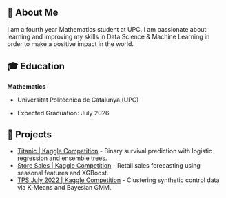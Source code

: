## 👋 About Me

I am a fourth year Mathematics student at UPC. I am passionate about learning and improving my skills in Data Science & Machine Learning in order to make a positive impact in the world.

## 🎓 Education

**Mathematics**

- Universitat Politècnica de Catalunya (UPC)

- Expected Graduation: July 2026

## 🎯 Projects

- [Titanic | Kaggle Competition](https://github.com/oriolraventost/Kaggle-Competitions/blob/main/titanic.ipynb) - Binary survival prediction with logistic regression and ensemble trees.
- [Store Sales | Kaggle Competition](https://github.com/oriolraventost/Kaggle-Competitions/blob/main/store-sales.ipynb) - Retail sales forecasting using seasonal features and XGBoost.
- [TPS July 2022 | Kaggle Competition](https://github.com/oriolraventost/Kaggle-Competitions/blob/main/tps-july-2022.ipynb) - Clustering synthetic control data via K‑Means and Bayesian GMM.
  

<!--
**oriolraventost/oriolraventost** is a ✨ _special_ ✨ repository because its `README.md` (this file) appears on your GitHub profile.

Here are some ideas to get you started:

- 🔭 I’m currently working on ...
- 🌱 I’m currently learning ...
- 👯 I’m looking to collaborate on ...
- 🤔 I’m looking for help with ...
- 💬 Ask me about ...
- 📫 How to reach me: ...
- 😄 Pronouns: ...
- ⚡ Fun fact: ...
-->
